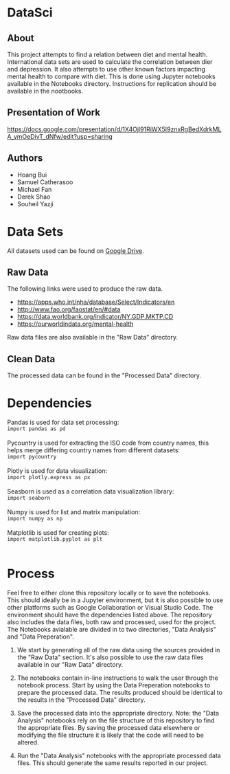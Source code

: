 # DataSci
## About
This project attempts to find a relation between diet and mental health. International data sets are used to calculate the correlation between dier and depression. It also attempts to use other known factors impacting mental health to compare with diet. This is done using Jupyter notebooks available in the Notebooks directory. Instructions for replication should be available in the nootbooks.<br /> 
## Presentation of Work
https://docs.google.com/presentation/d/1X4Ojl91RiWX5I9znxRgBedXdrkMLA_ymOeDivT_dNfw/edit?usp=sharing
## Authors
- Hoang Bui
- Samuel Catherasoo
- Michael Fan
- Derek Shao
- Souheil Yazji

# Data Sets
All datasets used can be found on [Google Drive](https://drive.google.com/drive/folders/1tBXJ3PLoZ2LZlE16XReC86nRiqYOcrj2?usp=sharing).

## Raw Data

The following links were used to produce the raw data. 

* https://apps.who.int/nha/database/Select/Indicators/en<br />
* http://www.fao.org/faostat/en/#data<br />
* https://data.worldbank.org/indicator/NY.GDP.MKTP.CD<br />
* https://ourworldindata.org/mental-health

Raw data files are also available in the "Raw Data" directory.
## Clean Data
The processed data can be found in the "Processed Data" directory.

# Dependencies
Pandas is used for data set processing: <br />
`import pandas as pd` <br /><br />
Pycountry is used for extracting the ISO code from country names, this helps merge differing country names from different datasets:<br />
`import pycountry`<br /><br />
Plotly is used for data visualization:<br />
`import plotly.express as px`<br /><br />
Seasborn is used as a correlation data visualization library:<br />
`import seaborn`<br /><br />
Numpy is used for list and matrix manipulation:<br />
`import numpy as np`<br /><br />
Matplotlib is used for creating plots:<br />
`import matplotlib.pyplot as plt`<br /><br />

# Process

Feel free to either clone this repository locally or to save the notebooks. This should ideally be in a Jupyter environment, but it is also possible to use other platforms such as Google Collaboration or Visual Studio Code. The environment should have the dependencies listed above. The repository also includes the data files, both raw and processed, used for the project. The Notebooks avialable are divided in to two directories, "Data Analysis" and "Data Preperation".


1. We start by generating all of the raw data using the sources provided in the "Raw Data" section. It's also possible to use the raw data files available in our "Raw Data" directory.

2. The notebooks contain in-line instructions to walk the user through the notebook process. Start by using the Data Preperation notebooks to prepare the processed data. The results produced should be identical to the results in the "Processed Data" directory. 

3. Save the processed data into the appropriate directory. Note: the "Data Analysis" notebooks rely on the file structure of this repository to find the appropriate files. By saving the processed data elsewhere or modifying the file structure it is likely that the code will need to be altered. 

4. Run the "Data Analysis" notebooks with the appropriate processed data files. This should generate the same results reported in our project. 